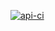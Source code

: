 
[![api-ci](https://github.com/AdairBento/mag-webapp-v10/actions/workflows/ci-api.yml/badge.svg?branch=fix/server)](https://github.com/AdairBento/mag-webapp-v10/actions/workflows/ci-api.yml)

